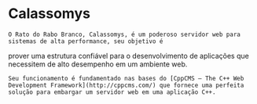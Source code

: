 Calassomys
==========

	O Rato do Rabo Branco, Calassomys, é um poderoso servidor web para sistemas de alta performance, seu objetivo é 
prover uma estrutura confiável para o desenvolvimento de aplicações que necessitem de alto desempenho 
em um ambiente web.

	Seu funcionamento é fundamentado nas bases do [CppCMS — The C++ Web Development Framework](http://cppcms.com/) que fornece uma perfeita solução para embargar um servidor web em uma aplicação C++.
	
